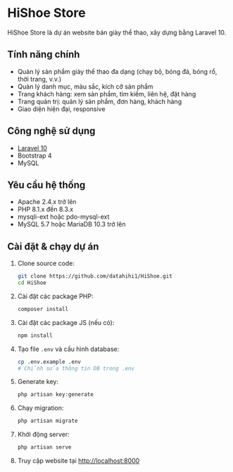 # HiShoe Store

HiShoe Store là dự án website bán giày thể thao, xây dựng bằng Laravel 10.

## Tính năng chính

- Quản lý sản phẩm giày thể thao đa dạng (chạy bộ, bóng đá, bóng rổ, thời trang, v.v.)
- Quản lý danh mục, màu sắc, kích cỡ sản phẩm
- Trang khách hàng: xem sản phẩm, tìm kiếm, liên hệ, đặt hàng
- Trang quản trị: quản lý sản phẩm, đơn hàng, khách hàng
- Giao diện hiện đại, responsive

## Công nghệ sử dụng

- [Laravel 10](https://laravel.com/)
- Bootstrap 4
- MySQL

## Yêu cầu hệ thống

- Apache 2.4.x trở lên
- PHP 8.1.x đến 8.3.x
- mysqli-ext hoặc pdo-mysql-ext
- MySQL 5.7 hoặc MariaDB 10.3 trở lên

## Cài đặt & chạy dự án

1. Clone source code:
    ```sh
    git clone https://github.com/datahihi1/HiShoe.git
    cd HiShoe
    ```

2. Cài đặt các package PHP:
    ```sh
    composer install
    ```

3. Cài đặt các package JS (nếu có):
    ```sh
    npm install
    ```

4. Tạo file `.env` và cấu hình database:
    ```sh
    cp .env.example .env
    # Chỉnh sửa thông tin DB trong .env
    ```

5. Generate key:
    ```sh
    php artisan key:generate
    ```

6. Chạy migration:
    ```sh
    php artisan migrate
    ```

7. Khởi động server:
    ```sh
    php artisan serve
    ```

8. Truy cập website tại [http://localhost:8000](http://localhost:8000)

